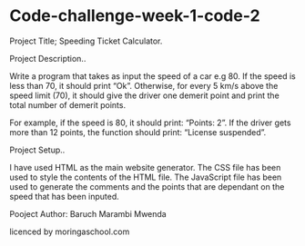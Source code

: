 # Code-challenge-week-1-code-2

Project Title; Speeding Ticket Calculator.

Project Description..

Write a program that takes as input the speed of a car e.g 80. If the speed is less than 70, it should print “Ok”. Otherwise, for every 5 km/s above the speed limit (70), it should give the driver one demerit point and print the total number of demerit points.

For example, if the speed is 80, it should print: “Points: 2”. If the driver gets more than 12 points, the function should print: “License suspended”.

Project Setup..

I have used HTML as the main website generator. The CSS file has been used to style the contents of the HTML file. The JavaScript file has been used to generate the comments and the points that are dependant on the speed that has been inputed.

Pooject Author: Baruch Marambi Mwenda

licenced by moringaschool.com